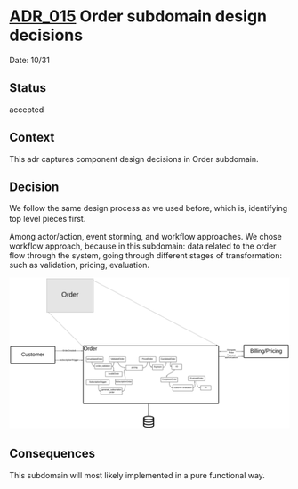 # [ADR_015](../../../README.md) Order subdomain design decisions

Date: 10/31

## Status

accepted

## Context

This adr captures component design decisions in Order subdomain.

## Decision

We follow the same design process as we used before, which is, identifying top level pieces first. 　

Among actor/action, event storming, and workflow approaches. We chose workflow approach, because in this subdomain: data related to the order flow through the system, going through different stages of transformation: such as validation, pricing, evaluation.

![order_domain](../images/order_domain.svg)


## Consequences
This subdomain will most likely implemented in a pure functional way.

